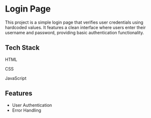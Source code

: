 
# Login Page

This project is a simple login page that verifies user credentials using hardcoded values. It features a clean interface where users enter their username and password, providing basic authentication functionality.


## Tech Stack

HTML

CSS

JavaScript
## Features

- User Authentication
- Error Handling

